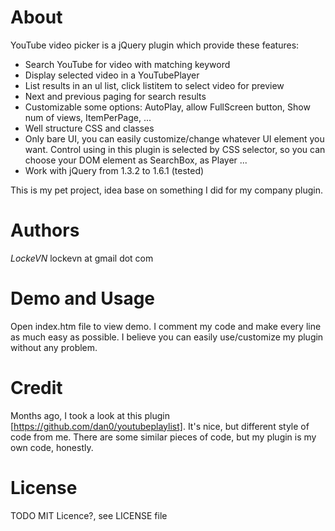 About
=======
YouTube video picker is a jQuery plugin which provide these features:
 - Search YouTube for video with matching keyword
 - Display selected video in a YouTubePlayer
 - List results in an ul list, click listitem to select video for preview
 - Next and previous paging for search results
 - Customizable some options: AutoPlay, allow FullScreen button, Show num of views, ItemPerPage, ...
 - Well structure CSS and classes
 - Only bare UI, you can easily customize/change whatever UI element you want. Control using in this plugin is selected by CSS selector, so you can choose your DOM element as SearchBox, as Player ...
 - Work with jQuery from 1.3.2 to 1.6.1 (tested)

This is my pet project, idea base on something I did for my company plugin.

Authors
=======
*LockeVN* lockevn at gmail dot com

Demo and Usage
=====
Open index.htm file to view demo.
I comment my code and make every line as much easy as possible. I believe you can easily use/customize my plugin without any problem.

Credit
======
Months ago, I took a look at this plugin [https://github.com/dan0/youtubeplaylist]. It's nice, but different style of code from me. There are some similar pieces of code, but my plugin is my own code, honestly.

License
=======
TODO
MIT Licence?, see LICENSE file
